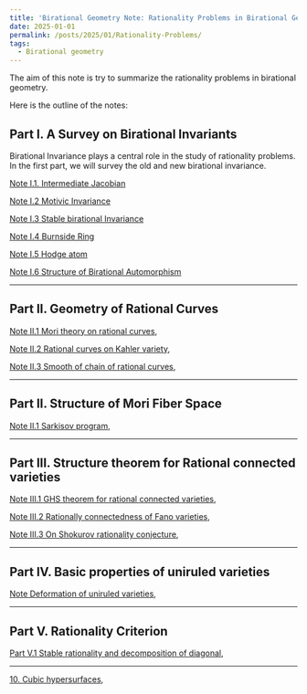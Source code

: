 ```yaml
---
title: 'Birational Geometry Note: Rationality Problems in Birational Geometry'
date: 2025-01-01
permalink: /posts/2025/01/Rationality-Problems/
tags:
  - Birational geometry
---
```


The aim of this note is try to summarize the rationality problems in birational geometry. 

Here is the outline of the notes: 


## Part I. A Survey on Birational Invariants

Birational Invariance plays a central role in the study of rationality problems. In the first part, we will survey the old and new birational invariance. 


[Note I.1. Intermediate Jacobian]()

[Note I.2 Motivic Invariance]()

[Note I.3 Stable birational Invariance]()

[Note I.4 Burnside Ring]()

[Note I.5 Hodge atom]()

[Note I.6 Structure of Birational Automorphism]()

---
## Part II. Geometry of Rational Curves

[Note II.1 Mori theory on rational curves](),

[Note II.2 Rational curves on Kahler variety](),

[Note II.3 Smooth of chain of rational curves](),


----
## Part II. Structure of Mori Fiber Space

[Note II.1 Sarkisov program](),



---
## Part III. Structure theorem for Rational connected varieties

[Note III.1 GHS theorem for rational connected varieties](),

[Note III.2 Rationally connectedness of Fano varieties](),

[Note III.3 On Shokurov rationality conjecture](),


---
## Part IV. Basic properties of uniruled varieties

[Note  Deformation of uniruled varieties](),



----
## Part V. Rationality Criterion

[Part V.1 Stable rationality and decomposition of diagonal](),


---


[10. Cubic hypersurfaces](),


